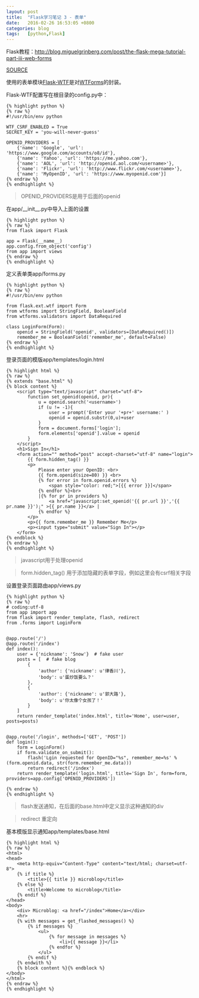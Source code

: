 ```yaml
---
layout: post
title:  "Flask学习笔记 3 - 表单"
date:   2016-02-26 16:53:05 +0800
categories: blog
tags:   [python,Flask]
---
```

Flask教程：<http://blog.miguelgrinberg.com/post/the-flask-mega-tutorial-part-iii-web-forms>

[SOURCE](https://github.com/snowyxx/microblog)

使用的表单模块[Flask-WTF](http://pythonhosted.org/Flask-WTF/)是对[WTForms](http://wtforms.readthedocs.org/en/latest/)的封装。

Flask-WTF配置写在根目录的config.py中：

    {% highlight python %}
    {% raw %}
    #!/usr/bin/env python

    WTF_CSRF_ENABLED = True
    SECRET_KEY = 'you-will-never-guess'

    OPENID_PROVIDERS = [
        {'name': 'Google', 'url': 'https://www.google.com/accounts/o8/id'},
        {'name': 'Yahoo', 'url': 'https://me.yahoo.com'},
        {'name': 'AOL', 'url': 'http://openid.aol.com/<username>'},
        {'name': 'Flickr', 'url': 'http://www.flickr.com/<username>'},
        {'name': 'MyOpenID', 'url': 'https://www.myopenid.com'}]
    {% endraw %}
    {% endhighlight %}

>  OPENID_PROVIDERS是用于后面的openid

在app/\_\_init\_\_.py中导入上面的设置

    {% highlight python %}
    {% raw %}
    from flask import Flask
    
    app = Flask(__name__)
    app.config.from_object('config')
    from app import views
    {% endraw %}
    {% endhighlight %}


定义表单类app/forms.py

    {% highlight python %}
    {% raw %}
    #!/usr/bin/env python
    
    from flask.ext.wtf import Form
    from wtforms import StringField, BooleanField
    from wtforms.validators import DataRequired
    
    class LoginForm(Form):
        openid = StringField('openid', validators=[DataRequired()])
        remember_me = BooleanField('remember_me', default=False)
    {% endraw %}
    {% endhighlight %}

登录页面的模版app/templates/login.html

    {% highlight html %}
    {% raw %}
    {% extends "base.html" %}
    {% block content %}
        <script type="text/javascript" charset="utf-8">
            function set_openid(openid, pr){
                u = openid.search('<username>')
                if (u != -1){
                    user = prompt('Enter your '+pr+' username:' )
                    openid = openid.substr(0,u)+user
                }
                form = document.forms['login'];
                form.elements['openid'].value = openid
            }
        </script>
        <h1>Sign In</h1>
        <form action="" method="post" accept-charset="utf-8" name="login">
            {{ form.hidden_tag() }}
            <p>
                Please enter your OpenID: <br>
                {{ form.openid(size=80) }} <br>
                {% for error in form.openid.errors %}
                    <span style="color: red;">[{{ error }}]</span>
                {% endfor %}<br>
                |{% for pr in providers %}
                    <a href="javascript:set_openid('{{ pr.url }}','{{ pr.name }}');" >{{ pr.name }}</a> |
                {% endfor %}
            </p>
            <p>{{ form.remember_me }} Remember Me</p>
            <p><input type="submit" value="Sign In"></p>
        </form>
    {% endblock %}
    {% endraw %}
    {% endhighlight %}

> javascript用于处理openid 

> form.hidden_tag() 用于添加隐藏的表单字段，例如这里会有csrf相关字段

设置登录页面路由app/views.py

    {% highlight python %}
    {% raw %}
    # coding:utf-8
    from app import app
    from flask import render_template, flash, redirect
    from .forms import LoginForm
    
    
    @app.route('/')
    @app.route('/index')
    def index():
        user = {'nickname': 'Snow'}  # fake user
        posts = [  # fake blog
            {
                'author': {'nickname': u'律香川'},
                'body': u'蛋炒饭要么？'
            },
            {
                'author': {'nickname': u'郭大路'},
                'body': u'你太像个女孩了！'
            }
        ]
        return render_template('index.html', title='Home', user=user, posts=posts)
    
    
    @app.route('/login', methods=['GET', 'POST'])
    def login():
        form = LoginForm()
        if form.validate_on_submit():
            flash('Lgin requested for OpenID="%s", remember_me=%s' % (form.openid.data, str(form.remember_me.data)))
            return redirect('/index')
        return render_template('login.html', title='Sign In', form=form, providers=app.config['OPENID_PROVIDERS'])
    
    {% endraw %}
    {% endhighlight %}

> flash发送通知，在后面的base.html中定义显示这种通知的div

> redirect 重定向

基本模版显示通知app/templates/base.html

    {% highlight html %}
    {% raw %}
    <html>
    <head>
        <meta http-equiv="Content-Type" content="text/html; charset=utf-8">
        {% if title %}
            <title>{{ title }} microblog</title>
        {% else %}
            <title>Welcome to microblog</title>
        {% endif %}
    </head>
    <body>
        <div> Microblog: <a href="/index">Home</a></div>
        <hr>
        {% with messages = get_flashed_messages() %}
            {% if messages %}
                <ul>
                    {% for message in messages %}
                        <li>{{ message }}</li>
                    {% endfor %}
                </ul>
            {% endif %}
        {% endwith %}    
        {% block content %}{% endblock %}
    </body>
    </html>
    {% endraw %}
    {% endhighlight %}
